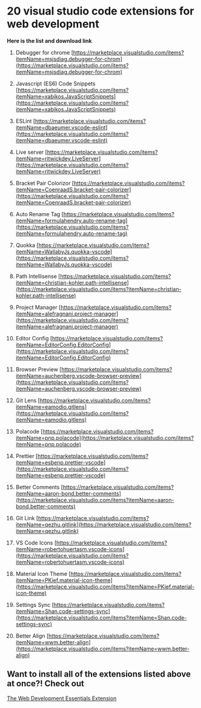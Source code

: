 # 20 visual studio code extensions for web development

**Here is the list and download link**

1. Debugger for chrome
   [https://marketplace.visualstudio.com/items?itemName=msjsdiag.debugger-for-chrom](https://marketplace.visualstudio.com/items?itemName=msjsdiag.debugger-for-chrom)

2. Javascript (ES6) Code Snippets
   [https://marketplace.visualstudio.com/items?itemName=xabikos.JavaScriptSnippets](https://marketplace.visualstudio.com/items?itemName=xabikos.JavaScriptSnippets)

3. ESLint
   [https://marketplace.visualstudio.com/items?itemName=dbaeumer.vscode-eslint](https://marketplace.visualstudio.com/items?itemName=dbaeumer.vscode-eslint)

4. Live server
   [https://marketplace.visualstudio.com/items?itemName=ritwickdey.LiveServer](https://marketplace.visualstudio.com/items?itemName=ritwickdey.LiveServer)

5. Bracket Pair Colorizor
   [https://marketplace.visualstudio.com/items?itemName=CoenraadS.bracket-pair-colorizer](https://marketplace.visualstudio.com/items?itemName=CoenraadS.bracket-pair-colorizer)

6. Auto Rename Tag
   [https://marketplace.visualstudio.com/items?itemName=formulahendry.auto-rename-tag](https://marketplace.visualstudio.com/items?itemName=formulahendry.auto-rename-tag)

7. Quokka
   [https://marketplace.visualstudio.com/items?itemName=WallabyJs.quokka-vscode](https://marketplace.visualstudio.com/items?itemName=WallabyJs.quokka-vscode)

8. Path Intellisense
   [https://marketplace.visualstudio.com/items?itemName=christian-kohler.path-intellisense](https://marketplace.visualstudio.com/items?itemName=christian-kohler.path-intellisense)

9. Project Manager
   [https://marketplace.visualstudio.com/items?itemName=alefragnani.project-manager](https://marketplace.visualstudio.com/items?itemName=alefragnani.project-manager)

10. Editor Config
    [https://marketplace.visualstudio.com/items?itemName=EditorConfig.EditorConfig](https://marketplace.visualstudio.com/items?itemName=EditorConfig.EditorConfig)

11. Browser Preview
    [https://marketplace.visualstudio.com/items?itemName=auchenberg.vscode-browser-preview](https://marketplace.visualstudio.com/items?itemName=auchenberg.vscode-browser-preview)

12. Git Lens
    [https://marketplace.visualstudio.com/items?itemName=eamodio.gitlens](https://marketplace.visualstudio.com/items?itemName=eamodio.gitlens)

13. Polacode
    [https://marketplace.visualstudio.com/items?itemName=pnp.polacode](https://marketplace.visualstudio.com/items?itemName=pnp.polacode)

14. Prettier
    [https://marketplace.visualstudio.com/items?itemName=esbenp.prettier-vscode](https://marketplace.visualstudio.com/items?itemName=esbenp.prettier-vscode)

15. Better Comments
    [https://marketplace.visualstudio.com/items?itemName=aaron-bond.better-comments](https://marketplace.visualstudio.com/items?itemName=aaron-bond.better-comments)

16. Git Link
    [https://marketplace.visualstudio.com/items?itemName=qezhu.gitlink](https://marketplace.visualstudio.com/items?itemName=qezhu.gitlink)

17. VS Code Icons
    [https://marketplace.visualstudio.com/items?itemName=robertohuertasm.vscode-icons](https://marketplace.visualstudio.com/items?itemName=robertohuertasm.vscode-icons)

18. Material Icon Theme
    [https://marketplace.visualstudio.com/items?itemName=PKief.material-icon-theme](https://marketplace.visualstudio.com/items?itemName=PKief.material-icon-theme)

19. Settings Sync
    [https://marketplace.visualstudio.com/items?itemName=Shan.code-settings-sync](https://marketplace.visualstudio.com/items?itemName=Shan.code-settings-sync)

20. Better Align
    [https://marketplace.visualstudio.com/items?itemName=wwm.better-align](https://marketplace.visualstudio.com/items?itemName=wwm.better-align)

## Want to install all of the extensions listed above at once?! Check out

[The Web Development Essentials Extension](https://marketplace.visualstudio.com/items?itemName=jamesqquick.web-development-essentials-extension-pack)
